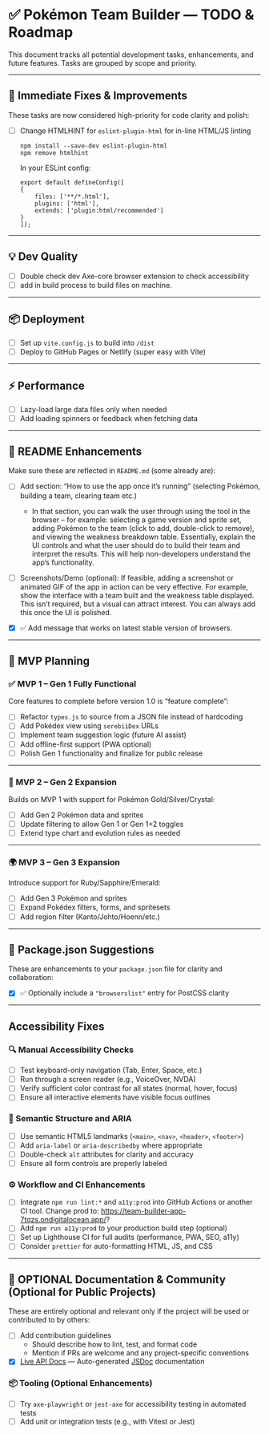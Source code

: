 # ✅ Pokémon Team Builder — TODO & Roadmap

This document tracks all potential development tasks, enhancements, and future features. Tasks are grouped by scope and priority.

---

## 🔧 Immediate Fixes & Improvements

These tasks are now considered high-priority for code clarity and polish:
- [ ] Change HTMLHINT for `eslint-plugin-html` for in-line HTML/JS linting
   ``` 
   npm install --save-dev eslint-plugin-html
   npm remove htmlhint 
   ```
   
    In your ESLint config:
    
    ```
    export default defineConfig([
    {
        files: ['**/*.html'],
        plugins: ['html'],
        extends: ['plugin:html/recommended']
    }
    ]);
    ```

---

## 💡 Dev Quality
- [ ] Double check dev Axe-core browser extension to check accessibility
- [ ] add in build process to build files on machine.

---

## 📦 Deployment

- [ ] Set up `vite.config.js` to build into `/dist`
- [ ] Deploy to GitHub Pages or Netlify (super easy with Vite)

---

## ⚡️ Performance

- [ ] Lazy-load large data files only when needed
- [ ] Add loading spinners or feedback when fetching data

---

## 📝 README Enhancements

Make sure these are reflected in `README.md` (some already are):

- [ ] Add section: “How to use the app once it’s running” (selecting Pokémon, building a team, clearing team etc.)
    - In that section, you can walk the user through using the tool in the browser – for example: selecting a game version and sprite set, adding Pokémon to the team (click to add, double-click to remove), and viewing the weakness breakdown table. Essentially, explain the UI controls and what the user should do to build their team and interpret the results. This will help non-developers understand the app’s functionality.
- [ ] Screenshots/Demo (optional): If feasible, adding a screenshot or animated GIF of the app in action can be very effective. For example, show the interface with a team built and the weakness table displayed. This isn’t required, but a visual can attract interest. You can always add this once the UI is polished.
- [x] ✅ Add message that works on latest stable version of browsers.


---

## 🚀 MVP Planning

### ✅ MVP 1 – Gen 1 Fully Functional
Core features to complete before version 1.0 is “feature complete”:

- [ ] Refactor `types.js` to source from a JSON file instead of hardcoding
- [ ] Add Pokédex view using `serebiiDex` URLs
- [ ] Implement team suggestion logic (future AI assist)
- [ ] Add offline-first support (PWA optional)
- [ ] Polish Gen 1 functionality and finalize for public release

---

### 🧬 MVP 2 – Gen 2 Expansion
Builds on MVP 1 with support for Pokémon Gold/Silver/Crystal:

- [ ] Add Gen 2 Pokémon data and sprites
- [ ] Update filtering to allow Gen 1 or Gen 1+2 toggles
- [ ] Extend type chart and evolution rules as needed

---

### 🌍 MVP 3 – Gen 3 Expansion
Introduce support for Ruby/Sapphire/Emerald:

- [ ] Add Gen 3 Pokémon and sprites
- [ ] Expand Pokédex filters, forms, and spritesets
- [ ] Add region filter (Kanto/Johto/Hoenn/etc.)

---

## 🧠 Package.json Suggestions

These are enhancements to your `package.json` file for clarity and collaboration:

- [x] ✅ Optionally include a `"browserslist"` entry for PostCSS clarity


---

## Accessibility Fixes

### 🔍 Manual Accessibility Checks
- [ ] Test keyboard-only navigation (Tab, Enter, Space, etc.)
- [ ] Run through a screen reader (e.g., VoiceOver, NVDA)
- [ ] Verify sufficient color contrast for all states (normal, hover, focus)
- [ ] Ensure all interactive elements have visible focus outlines

### 🧱 Semantic Structure and ARIA
- [ ] Use semantic HTML5 landmarks (`<main>`, `<nav>`, `<header>`, `<footer>`)
- [ ] Add `aria-label` or `aria-describedby` where appropriate
- [ ] Double-check `alt` attributes for clarity and accuracy
- [ ] Ensure all form controls are properly labeled

### ⚙️ Workflow and CI Enhancements
- [ ] Integrate `npm run lint:*` and `a11y:prod` into GitHub Actions or another CI tool. Change prod to: https://team-builder-app-7tqzs.ondigitalocean.app/?
- [ ] Add `npm run a11y:prod` to your production build step (optional)
- [ ] Set up Lighthouse CI for full audits (performance, PWA, SEO, a11y)
- [ ] Consider `prettier` for auto-formatting HTML, JS, and CSS

---

## 📘 OPTIONAL Documentation & Community (Optional for Public Projects)

These are entirely optional and relevant only if the project will be used or contributed to by others:

- [ ] Add contribution guidelines
  - Should describe how to lint, test, and format code
  - Mention if PRs are welcome and any project-specific conventions
- [x] [Live API Docs](https://jennifert.github.io/Pokemon-Team-Builder/) — Auto-generated [JSDoc](https://jsdoc.app/) documentation

### 📦 Tooling (Optional Enhancements)
- [ ] Try `axe-playwright` or `jest-axe` for accessibility testing in automated tests
- [ ] Add unit or integration tests (e.g., with Vitest or Jest)
